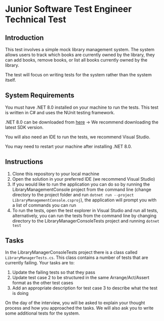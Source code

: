 # Junior Software Test Engineer Technical Test

## Introduction

This test involves a simple mock library management system. The system allows users to track which books are currently owned by the library, they can add books, remove books, or list all books currently owned by the library.

The test will focus on writing tests for the system rather than the system itself.

## System Requirements

You must have .NET 8.0 installed on your machine to run the tests.
This test is written in C# and uses the NUnit testing framework.

.NET 8.0 can be downloaded from [here](https://dotnet.microsoft.com/download/dotnet/8.0) -> We recommend downloading the latest SDK version.

You will also need an IDE to run the tests, we recommend Visual Studio.

You may need to restart your machine after installing .NET 8.0.

## Instructions

1. Clone this repository to your local machine
2. Open the solution in your preferred IDE (we recommend Visual Studio)
3. If you would like to run the application you can do so by running the LibraryManagementConsole project from the command line (change directory to the project folder and run `dotnet run --project LibraryManagementConsole.csproj`), the application will prompt you with a list of commands you can run
4. To run the tests, open the test explorer in Visual Studio and run all tests, alternatively, you can run the tests from the command line by changing directory to the LibraryManagerConsoleTests project and running `dotnet test`

## Tasks

In the LibraryManagerConsoleTests project there is a class called `LibraryManagerTests.cs`. This class contains a number of tests that are currently failing. Your tasks are to:

1. Update the failing tests so that they pass
2. Update test case 2 to be structured in the same Arrange/Act/Assert format as the other test cases
3. Add an appropriate description for test case 3 to describe what the test is doing

On the day of the interview, you will be asked to explain your thought process and how you approached the tasks.
We will also ask you to write some additional tests for the system.
